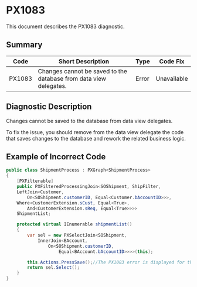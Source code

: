 # PX1083
This document describes the PX1083 diagnostic.

## Summary

| Code   | Short Description                                                 | Type  | Code Fix    | 
| ------ | ----------------------------------------------------------------- | ----- | ----------- | 
| PX1083 | Changes cannot be saved to the database from data view delegates. | Error | Unavailable |

## Diagnostic Description
Changes cannot be saved to the database from data view delegates.



To fix the issue, you should remove from the data view delegate the code that saves changes to the database and rework the related business logic.

## Example of Incorrect Code

```C#
public class ShipmentProcess : PXGraph<ShipmentProcess>
{
    [PXFilterable]
    public PXFilteredProcessingJoin<SOShipment, ShipFilter,
    LeftJoin<Customer,
        On<SOShipment.customerID, Equal<Customer.bAccountID>>>,
    Where<CustomerExtension.sCust, Equal<True>,
        And<CustomerExtension.sReq, Equal<True>>>>
    ShipmentList;

    protected virtual IEnumerable shipmentList()
    {
        var sel = new PXSelectJoin<SOShipment,
            InnerJoin<BAccount,
                On<SOShipment.customerID,
                    Equal<BAccount.bAccountID>>>>(this);

        this.Actions.PressSave();//The PX1083 error is displayed for this line.
        return sel.Select();
    }
}
```